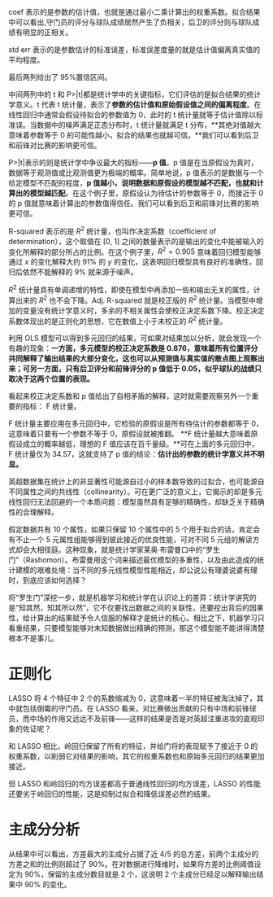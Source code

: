coef 表示的是参数的估计值，也就是通过最小二乘计算出的权重系数。拟合结果中可以看出,守门员的评分与球队成绩居然产生了负相关，后卫的评分则与球队成绩有明显的正相关。

std err 表示的是参数估计的标准误差，标准误差度量的就是估计值偏离真实值的平均程度。

最后两列给出了 95%置信区间。

中间两列中的 t 和 P>|t|都是统计学中的关键指标，它们评估的是拟合结果的统计学意义。t 代表 t 统计量，表示了**参数的估计值和原始假设值之间的偏离程度**。在线性回归中通常会假设待拟合的参数值为 0，此时的 t 统计量就等于估计值除以标准误。当数据中的噪声满足正态分布时，t 统计量就满足 t 分布，**其绝对值越大意味着参数等于 0 的可能性越小，拟合的结果也就越可信。**我们可以看到后卫和前锋对比赛的影响更可信。

P>|t|表示的则是统计学中争议最大的指标——**p 值**。p 值是在当原假设为真时，数据等于观测值或比观测值更为极端的概率。简单地说，p 值表示的是数据与一个给定模型不匹配的程度，**p 值越小，说明数据和原假设的模型越不匹配，也就和计算出的模型越匹配**。在这个例子里，原假设认为待估计的参数等于 0，而接近于 0 的 p 值就意味着计算出的参数值得信任。我们可以看到后卫和前锋对比赛的影响更可信。

R-squared 表示的是 $R ^ 2$ 统计量，也叫作决定系数（coefficient of determination），这个取值在 [0, 1] 之间的数量表示的是输出的变化中能被输入的变化所解释的部分所占的比例。在这个例子里，$R ^ 2 = 0.905$ 意味着回归模型能够通过 $x$ 的变化解释大约 91% 的 $y$ 的变化，这表明回归模型具有良好的准确性，回归后依然不能解释的 9% 就来源于噪声。

$R ^ 2$ 统计量具有单调递增的特性，即使在模型中再添加一些和输出无关的属性，计算出来的 $R ^ 2$ 也不会下降。Adj. R-squared 就是校正版的 $R ^ 2$ 统计量。当模型中增加的变量没有统计学意义时，多余的不相关属性会使校正决定系数下降。校正决定系数体现出的是正则化的思想，它在数值上小于未校正的 $R ^ 2$ 统计量。

利用 OLS 模型可以得到多元回归的结果，可如果对结果加以分析，就会发现一个有趣的现象：**一方面，多元模型的校正决定系数是 0.876，意味着所有位置评分共同解释了输出结果的大部分变化，这也可以从预测值与真实值的散点图上观察出来；可另一方面，只有后卫评分和前锋评分的 p 值低于 0.05，似乎球队的战绩只取决于这两个位置的表现。**

看起来校正决定系数和 p 值给出了自相矛盾的解释，这时就需要观察另外一个重要的指标： F 统计量。

F 统计量主要应用在多元回归中，它检验的原假设是所有待估计的参数都等于 0，这意味着只要有一个参数不等于 0，原假设就被推翻。 **F 统计量越大意味着原假设成立的概率越低，理想的 F 值应该在百千量级。**可在上面的多元回归中， F 统计量仅为 34.57，这就支持了 p 值的结论：**估计出的参数的统计学意义并不明显。**

英超数据集在统计上的非显著性可能源自过小的样本数导致的过拟合，也可能源自不同属性之间的共线性（collinearity）。可在更广泛的意义上，它揭示的却是多元线性回归无法回避的一个本质问题：模型虽然具有足够的精确性，却缺乏关于精确性的合理解释。

假定数据共有 10 个属性，如果只保留 10 个属性中的 5 个用于拟合的话，肯定会有不止一个 5 元属性组能够得到彼此接近的优良性能，可对不同 5 元组的解读方式却会大相径庭。这种现象，就是统计学家莱奥·布雷曼口中的“罗生门”（Rashomon）。布雷曼用这个词来描述最优模型的多重性，以及由此造成的统计建模的艰难处境：当不同的多元线性模型性能相近，却公说公有理婆说婆有理时，到底应该如何选择？

将“罗生门”深挖一步，就是机器学习和统计学在认识论上的差异：统计学讲究的是“知其然，知其所以然”，它不仅要找出数据之间的关联性，还要挖出背后的因果性，给计算出的结果赋予令人信服的解释才是统计的核心。相比之下，机器学习只看重结果，只要模型能够对未知数据做出精确的预测，那这个模型能不能讲得清楚根本不是事儿。

# 正则化

LASSO 将 4 个特征中 2 个的系数缩减为 0，这意味着一半的特征被淘汰掉了，其中就包括倒霉的守门员。在 LASSO 看来，对比赛做出贡献的只有中场和前锋球员，而中场的作用又远远不及前锋——这样的结果是否是对英超注重进攻的直观印象的佐证呢？

和 LASSO 相比，岭回归保留了所有的特征，并给门将的表现赋予了接近于 0 的权重系数，以削弱它对结果的影响，其它的权重系数也和原始多元回归的结果更加接近。

但 LASSO 和岭回归的均方误差都高于普通线性回归的均方误差，LASSO 的性能还要劣于岭回归的性能，这是抑制过拟合和降低误差必然的结果。

# 主成分分析

从结果中可以看出，方差最大的主成分占据了近 4/5 的总方差，前两个主成分的方差之和的比例则超过了 90%。在对数据进行降维时，如果将方差的比例阈值设定为 90%，保留的主成分数目就是 2 个，这说明 2 个主成分已经足以解释输出结果中 90% 的变化。
